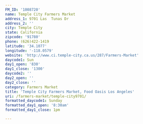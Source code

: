 ```yaml
---
FM_ID: '1008720'
name: Temple City Farmers Market
address_1: 9701 Las  Tunas Dr
address_2: ''
city: Temple City
state: California
zipcode: '91780'
phone: (626)422-1419
latitude: '34.1077'
longitude: '-118.0579'
website: 'http://www.ci.temple-city.ca.us/287/Farmers-Market'
daycode1: Sun
day1_open: '830'
day1_close: '1300'
daycode2: ''
day2_open: ''
day2_close: ''
category: Farmers Market
title: 'Temple City Farmers Market, Food Oasis Los Angeles'
uri: /farmers-market/temple-city9701/
formatted_daycode1: Sunday
formatted_day1_open: '8:30am'
formatted_day1_close: 1pm

---
```

